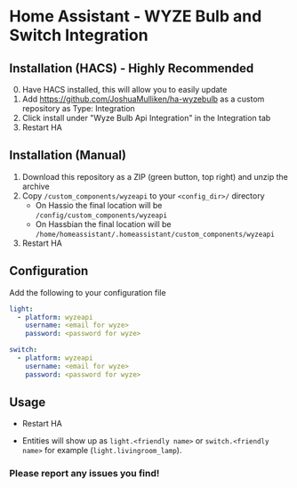 # Home Assistant - WYZE Bulb and Switch Integration

## Installation (HACS) - Highly Recommended

0. Have HACS installed, this will allow you to easily update
1. Add https://github.com/JoshuaMulliken/ha-wyzebulb as a custom repository as Type: Integration
2. Click install under "Wyze Bulb Api Integration" in the Integration tab
3. Restart HA

## Installation (Manual)
1. Download this repository as a ZIP (green button, top right) and unzip the archive
2. Copy `/custom_components/wyzeapi` to your `<config_dir>/` directory
   * On Hassio the final location will be `/config/custom_components/wyzeapi`
   * On Hassbian the final location will be `/home/homeassistant/.homeassistant/custom_components/wyzeapi`
3. Restart HA

## Configuration
Add the following to your configuration file

```yaml
light:
  - platform: wyzeapi
    username: <email for wyze>
    password: <password for wyze>

switch:
  - platform: wyzeapi
    username: <email for wyze>
    password: <password for wyze>

```

## Usage
* Restart HA

* Entities will show up as `light.<friendly name>` or  `switch.<friendly name>` for example (`light.livingroom_lamp`).

### Please report any issues you find!
